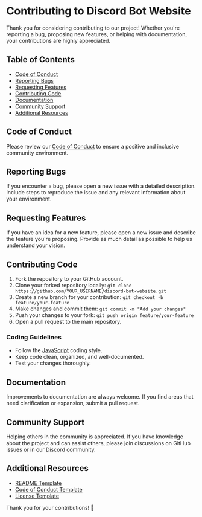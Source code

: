 # Contributing to Discord Bot Website

Thank you for considering contributing to our project! Whether you're reporting a bug, proposing new features, or helping with documentation, your contributions are highly appreciated.

## Table of Contents

- [Code of Conduct](#code-of-conduct)
- [Reporting Bugs](#reporting-bugs)
- [Requesting Features](#requesting-features)
- [Contributing Code](#contributing-code)
- [Documentation](#documentation)
- [Community Support](#community-support)
- [Additional Resources](#additional-resources)

## Code of Conduct

Please review our [Code of Conduct](CODE_OF_CONDUCT.md) to ensure a positive and inclusive community environment.

## Reporting Bugs

If you encounter a bug, please open a new issue with a detailed description. Include steps to reproduce the issue and any relevant information about your environment.

## Requesting Features

If you have an idea for a new feature, please open a new issue and describe the feature you're proposing. Provide as much detail as possible to help us understand your vision.

## Contributing Code

1. Fork the repository to your GitHub account.
2. Clone your forked repository locally: `git clone https://github.com/YOUR_USERNAME/discord-bot-website.git`
3. Create a new branch for your contribution: `git checkout -b feature/your-feature`
4. Make changes and commit them: `git commit -m "Add your changes"`
5. Push your changes to your fork: `git push origin feature/your-feature`
6. Open a pull request to the main repository.

### Coding Guidelines

- Follow the [JavaScript](https://standardjs.com/) coding style.
- Keep code clean, organized, and well-documented.
- Test your changes thoroughly.

## Documentation

Improvements to documentation are always welcome. If you find areas that need clarification or expansion, submit a pull request.

## Community Support

Helping others in the community is appreciated. If you have knowledge about the project and can assist others, please join discussions on GitHub issues or in our Discord community.

## Additional Resources

- [README Template](README.md)
- [Code of Conduct Template](CODE_OF_CONDUCT.md)
- [License Template](LICENSE)

Thank you for your contributions! 🚀

